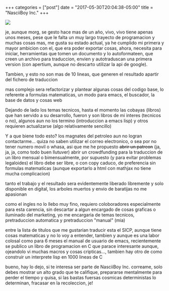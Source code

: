 +++
categories = ["post"]
date = "2017-05-30T20:04:38-05:00"
title = "NasciiBoy Inc."
+++

![](../inc.jpg)

je, aunque morg, se gesto hace mas de un año, vivo, vivo tiene apenas unos
meses, pese que le falta un muy largo trayecto de programacion y muchas cosas
mas, me gusta su estado actual, ya he cumplido mi primera y mayor ambicion con
el, que era poder exportar cosas, ahora, necesita para iniciar, herramientas que
tomen un documento y lo autoformateen, que creen un archivo para traduccion,
envien y autotraduscan una primera version (con apertium, aunque no descarto
utilizar la api de google).

Tambien, y esto no son mas de 10 lineas, que generen el resultado apartir del
fichero de traduccion

mas complejo sera refactorizar y plantear algunas cosas del codigo base, lo
referente a formulas matematicas, un modo para emacs, el buscador, la base de
datos y cosas web

Dejando de lado los temas tecnicos, hasta el momento las cobayas (libros) que
han servido a su desarrollo, fueron y son libros de mi interes (tecnicos o no),
algunos aun no los termino (introduccion a emacs lisp) y otros requieren
actualizarse (algo relativamente sencillo)

Y a que biene todo esto? los magnates del petroleo aun no logran
contactarme... quiza no saben utilizar el correo electronico, o sea por no tener
numero movil o whasa, asi que me he propuesto <s>abrir un patreon</s> (ja, ja,
ja, como todo buen llutuver) abrir un crowdfunding para la traduccion de un
libro mensual o bimensualmente, por supuesto (y para evitar problemas
legaloides) el libro debe ser libre, o con copy caduco, de preferencia sin
formulas matematicas (aunque exportarlo a html con mathjax no tiene mucha
complicacion)

tanto el trabajo y el resultado sera evidentemente liberado libremente y solo
disponible en digital, los arboles muertos y envio de baratijas no me apasionan

como el ingles no lo llebo muy fino, requiero coloboradores especialmente para
esta carencia, sin descartar a algun encargado de cosas graficas o iluminado del
marketing, yo me encargaria de temas tecnicos, pretraduccion automatica y
pretraduccion "manual" (mia)

entre la lista de titulos que me gustarian traducir esta el SICP, aunque tiene
cosas matematicas y no lo voy a entender, tambien y aunque es una labor colosal
como para 6 meses el manual de usuario de emacs, recientemente se publico un
libro de programacion en C que parace interesante aunque, ojeandolo vi muchas
macros y cosas cripticas..., tambien hay otro de como construir un interprete
lisp en 1000 lineas de C

bueno, hay lo dejo, si te interesa ser parte de NasciiBoy Inc. correame, solo
debes mostrar un alto grado que te califique, prepararse mentalmente para perder
el tiempo y quisa, si las bastas fuersas cosmicas deterministas lo determinan,
fracasar en la recoleccion, je!
